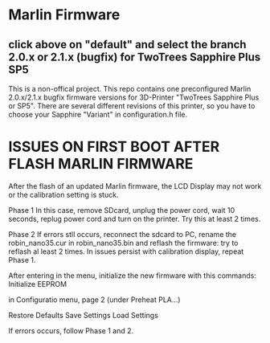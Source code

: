 # Marlin Firmware
## click above on "default" and select the branch 2.0.x or 2.1.x (bugfix) for TwoTrees Sapphire Plus SP5 

This is a non-offical project. 
This repo contains one preconfigured Marlin 2.0.x/2.1.x bugfix firmware versions for 3D-Printer "TwoTrees Sapphire Plus or SP5".
There are several different revisions of this printer, so you have to choose your Sapphire "Variant" in configuration.h file. 

# ISSUES ON FIRST BOOT AFTER FLASH MARLIN FIRMWARE

After the flash of an updated Marlin firmware, the LCD Display may not work or the calibration setting is stuck.

Phase 1
In this case, remove SDcard, unplug the power cord, wait 10 seconds, replug power cord and turn on the printer.
Try this at least 2 times.

Phase 2
If errors stll occurs, reconnect the sdcard to PC, rename the robin_nano35.cur in robin_nano35.bin and
reflash the firmware: try to reflash al least 2 times.
In issues persist with calibration display, repeat Phase 1.

After entering in the menu, initialize the new firmware with this commands:
Initialize EEPROM

in Configuratio menu, page 2 (under Preheat PLA...)

Restore Defaults
Save Settings
Load Settings

If errors occurs, follow Phase 1 and 2.


